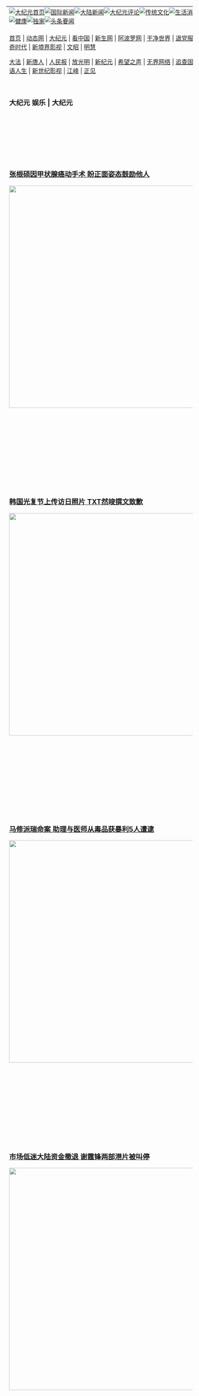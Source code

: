 <a name="1" id="1" target="_blank">&nbsp;</a> <span id="1">&nbsp;</span><table align=center border="0"><tr><td colspan="2" VALIGN=TOP><a href="https://github.com/1992513/djy/blob/master/gb/nf1351518.md#1"><img src="https://raw.githubusercontent.com/1992513/www/master/t/djy/1.jpg" title="大纪元首页" alt="大纪元首页"></a><a href="https://github.com/1992513/djy/blob/master/gb/n24hr.md#1"><img src="https://raw.githubusercontent.com/1992513/www/master/t/djy/3.jpg" title="国际新闻" alt="国际新闻"></a><a href="https://github.com/1992513/djy/blob/master/gb/nsc413.md#1"><img src="https://raw.githubusercontent.com/1992513/www/master/t/djy/4.jpg" title="大陆新闻" alt="大陆新闻"></a><a href="https://github.com/1992513/djy/blob/master/gb/news392.md#1"><img src="https://raw.githubusercontent.com/1992513/www/master/t/djy/5.jpg" title="大纪元评论" alt="大纪元评论"></a><a href="https://github.com/1992513/djy/blob/master/gb/news2007.md#1"><img src="https://raw.githubusercontent.com/1992513/www/master/t/djy/6.jpg" title="传统文化" alt="传统文化"></a><a href="https://github.com/1992513/djy/blob/master/gb/news2008.md#1"><img src="https://raw.githubusercontent.com/1992513/www/master/t/djy/7.jpg" title="生活消费" alt="生活消费"></a><a href="https://github.com/1992513/djy/blob/master/gb/ncyule.md#1"><img src="https://raw.githubusercontent.com/1992513/www/master/t/djy/8.jpg" title="娱乐休闲" alt="娱乐休闲"></a><a href="https://github.com/1992513/djy/blob/master/gb/nsc1002.md#1"><img src="https://raw.githubusercontent.com/1992513/www/master/t/djy/9.jpg" title="健康" alt="健康"></a><a href="https://github.com/1992513/djy/blob/master/gb/nf6092.md#1"><img src="https://raw.githubusercontent.com/1992513/www/master/t/djy/10a.jpg" title="独家" alt="独家"></a><a href="https://github.com/1992513/djy/blob/master/gb/nf4514.md#1"><img src="https://raw.githubusercontent.com/1992513/www/master/t/djy/12a.jpg" title="头条要闻" alt="头条要闻"></a></td></tr><tr><td colspan="2" VALIGN=TOP><p><a href="https://github.com/1992513/www/blob/master/README.md?krjsrkia#1" target="_blank">首页</a> | <a href="https://dervszfjn9udk.cloudfront.net/1?hmemievgy" target="_blank">动态网</a> | <a href="https://d2frcdcjb0c6wq.cloudfront.net/2?hqvpfkyu" target="_blank">大纪元</a> | <a href="https://d8jw662akk94j.cloudfront.net/4?drmlhjr" target="_blank">看中国</a> | <a href="https://dvsmtoxipy5i5.cloudfront.net/pHh5q?ueubsk" target="_blank">新生网</a> | <a href="https://d3bo5docy69ast.cloudfront.net/tktpt?vwqfu" target="_blank">阿波罗网</a> | <a href="https://d3caox32lipp7h.cloudfront.net/Mjpvu?jlbltmtdy" target="_blank">干净世界</a> | <a href="https://d1q5zi9q4mpi9f.cloudfront.net/10?hgbtsqn" target="_blank">退党服务</a> | <a href="https://d324e5bfxb7dri.cloudfront.net/Rffqf?xxpnhb" target="_blank">明慧广播</a> | <a href="https://d3vg08phoazui6.cloudfront.net/nw9Vn?lvjkph" target="_blank">传奇时代</a> | <a href="https://dnuodzs8nln8v.cloudfront.net/AF9AG?jfrqi" target="_blank">新境界影视</a> | <a href="https://dlph7fabhsbfp.cloudfront.net/zqMQA?zfabiasg" target="_blank">文昭</a> | <a href="https://dhw62qyyxrv4n.cloudfront.net/7?hlkkieytt" target="_blank">明慧</a></p><p><a href="https://djwddd4nnr0na.cloudfront.net/9?uuwosuw" target="_blank">大法</a> | <a href="https://d18bx7gz18d1cs.cloudfront.net/3?befud" target="_blank">新唐人</a> | <a href="https://dol9bue5bysdj.cloudfront.net/obAhT?oyvvtyiv" target="_blank">人民报</a> | <a href="https://d3uam2jhpjrvu5.cloudfront.net/xXNHu?kphegn" target="_blank">放光明</a> | <a href="https://dycg1eql8aigr.cloudfront.net/5?hosesgi" target="_blank">新纪元</a> | <a href="https://d3gus727acem18.cloudfront.net/6?qldybab" target="_blank">希望之声</a> | <a href="https://d2rq98et8nmaey.cloudfront.net/11?syczihqip" target="_blank">无界网络</a> | <a href="https://dm41kyod3ht9r.cloudfront.net/Pueji?hlrviyutk" target="_blank">追查国际</a> | <a href="https://d1nvr7ffvd2d6n.cloudfront.net/16?tynywr" target="_blank">明慧之窗</a> | <a href="https://d1f01xri6nyv0g.cloudfront.net/LdvzZ?ubsypyuo" target="_blank">细语人生</a> | <a href="https://d2jsgnf2snq1t5.cloudfront.net/fBn3r?aneruyccv" target="_blank">新世纪影视</a> | <a href="https://d2iiqnrx4rrboe.cloudfront.net/PUWMb?lhdwqsfi" target="_blank">江峰</a> | <a href="https://d1f01xri6nyv0g.cloudfront.net/8?qjvhxbix" target="_blank">正见</a></p></td></tr><tr><td width="626"><h3><p><strong>大纪元  娱乐 | 大纪元</strong></p></h3></td><td VALIGN=TOP rowspan=60><a href="https://d28y901x8vceaw.cloudfront.net/video/play/1034.html" target="_blank"><img  src="https://raw.githubusercontent.com/1992513/djy/master/gb/300/gudianwu.jpg" title="神韵古典舞技巧表演" alt="神韵古典舞技巧表演"></a><br><a href="https://d28y901x8vceaw.cloudfront.net/video/play/1154.html" target="_blank"><img  src="https://raw.githubusercontent.com/1992513/djy/master/gb/300/9ping.jpg" title="九评共产党" alt="九评共产党"></a><br><a href="https://d28y901x8vceaw.cloudfront.net/video/play/1118.html" target="_blank"><img  src="https://raw.githubusercontent.com/1992513/djy/master/gb/300/communism.jpg" title="共产主义终极目的" alt="共产主义终极目的"></a><br><a href="https://d28y901x8vceaw.cloudfront.net/video/play/1.html" target="_blank"><img  src="https://raw.githubusercontent.com/1992513/djy/master/gb/300/weihuo.jpg" title="中共的伪火骗局" alt="中共的伪火骗局"></a><br><a href="https://d28y901x8vceaw.cloudfront.net/video/play/2.html" target="_blank"><img  src="https://raw.githubusercontent.com/1992513/djy/master/gb/300/changzhi.jpg" title="古今奇观 藏字石" alt="古今奇观 藏字石"></a><br><a href="https://d28y901x8vceaw.cloudfront.net/video/play/1044.html" target="_blank"><img  src="https://raw.githubusercontent.com/1992513/djy/master/gb/300/tianan.jpg" title="通往天安门的旅程" alt="通往天安门的旅程"></a><br><a href="https://d28y901x8vceaw.cloudfront.net/video/play/49.html" target="_blank"><img  src="https://raw.githubusercontent.com/1992513/djy/master/gb/300/weilai.jpg" title="未来人的神话" alt="未来人的神话"></a><br><a href="https://d28y901x8vceaw.cloudfront.net/video/play/1216.html" target="_blank"><img  src="https://raw.githubusercontent.com/1992513/djy/master/gb/300/ji-zy.jpg" title="中共罪恶的活摘" alt="中共罪恶的活摘"></a><br><a href="https://d28y901x8vceaw.cloudfront.net/video/play/1080.html" target="_blank"><img  src="https://raw.githubusercontent.com/1992513/djy/master/gb/300/huozhai.jpg" title="铁证如山" alt="铁证如山"></a><br><a href="https://d28y901x8vceaw.cloudfront.net/video/play/149.html" target="_blank"><img  src="https://raw.githubusercontent.com/1992513/djy/master/gb/300/4ke.jpg" title="一家四口死于中共暴政" alt="一家四口死于中共暴政"></a><br><a href="https://d28y901x8vceaw.cloudfront.net/video/play/150.html" target="_blank"><img  src="https://raw.githubusercontent.com/1992513/djy/master/gb/300/jie-di.jpg" title="─弟妹相继死于中共迫害" alt="─弟妹相继死于中共迫害"></a><br><a href="https://d28y901x8vceaw.cloudfront.net/video/play/154.html" target="_blank"><img  src="https://raw.githubusercontent.com/1992513/djy/master/gb/300/ma-sj.jpg" title="她们许多已经被中共迫害至死" alt="她们许多已经被中共迫害至死"></a><br><a href="https://d28y901x8vceaw.cloudfront.net/video/play/153.html" target="_blank"><img  src="https://raw.githubusercontent.com/1992513/djy/master/gb/300/shuan-cxl.jpg" title="双城血泪" alt="双城血泪"></a><br><a href="https://d28y901x8vceaw.cloudfront.net/video/play/21.html" target="_blank"><img  src="https://raw.githubusercontent.com/1992513/djy/master/gb/300/wu-zbh.jpg" title="震撼人心的无罪辩护" alt="震撼人心的无罪辩护"></a><br><a href="https://d28y901x8vceaw.cloudfront.net/video/play/158.html" target="_blank"><img  src="https://raw.githubusercontent.com/1992513/djy/master/gb/300/6c10-720.jpg" title="中共的迫害与掩盖" alt="中共的迫害与掩盖"></a><br><a href="https://d28y901x8vceaw.cloudfront.net/video/play/30.html" target="_blank"><img  src="https://raw.githubusercontent.com/1992513/djy/master/gb/300/xian-z.jpg" title="中共官员的选择" alt="中共官员的选择"></a><br><a href="https://d28y901x8vceaw.cloudfront.net/video/play/3.html" target="_blank"><img  src="https://raw.githubusercontent.com/1992513/djy/master/gb/300/1400l.jpg" title="剖析中共造假" alt="剖析中共造假"></a><br><a href="https://d28y901x8vceaw.cloudfront.net/video/play/1103.html" target="_blank"><img  src="https://raw.githubusercontent.com/1992513/djy/master/gb/300/425.jpg" title="万人上访真相" alt="万人上访真相"></a><br><a href="https://d28y901x8vceaw.cloudfront.net/video/play/121.html" target="_blank"><img  src="https://raw.githubusercontent.com/1992513/djy/master/gb/300/qing-h.jpg" title="被中共迫害的清华学子" alt="被中共迫害的清华学子"></a><br><a href="https://d28y901x8vceaw.cloudfront.net/video/play/14.html" target="_blank"><img  src="https://raw.githubusercontent.com/1992513/djy/master/gb/300/jian-z513.jpg" title="见证五月十三日" alt="见证五月十三日"></a><br><a href="https://d28y901x8vceaw.cloudfront.net/video/play/1096.html" target="_blank"><img  src="https://raw.githubusercontent.com/1992513/djy/master/gb/300/gongfu.jpg" title="功夫 寻道" alt="功夫 寻道"></a><br><a href="https://d28y901x8vceaw.cloudfront.net/video/play/1104.html" target="_blank"><img  src="https://raw.githubusercontent.com/1992513/djy/master/gb/300/guangguimian.jpg" title="歌唱家人生奇迹" alt="歌唱家人生奇迹"></a><br><a href="https://d28y901x8vceaw.cloudfront.net/video/play/163.html" target="_blank"><img  src="https://raw.githubusercontent.com/1992513/djy/master/gb/300/ming-jjy.jpg" title="名校精英的选择" alt="名校精英的选择"></a><br><a href="https://d28y901x8vceaw.cloudfront.net/video/play/18.html" target="_blank"><img  src="https://raw.githubusercontent.com/1992513/djy/master/gb/300/yin-lj.jpg" title="音乐之家的故事" alt="音乐之家的故事"></a><br><a href="https://d28y901x8vceaw.cloudfront.net/video/play/33.html" target="_blank"><img  src="https://raw.githubusercontent.com/1992513/djy/master/gb/300/ming-hsf.jpg" title="平凡中的不平凡" alt="平凡中的不平凡"></a><br><a href="https://github.com/1992513/www/blob/master/README.md?dfh#9" target="_blank"><img  src="https://raw.githubusercontent.com/1992513/djy/master/gb/300/yong-h.jpg" title="永恒的见证"  alt="永恒的见证"></a><br><a href="https://github.com/1992513/djy/blob/master/gb/13/9/29/n3974789.md?dfh#1" target="_blank"><img  src="https://raw.githubusercontent.com/1992513/djy/master/gb/300/shang-lnz.jpg" title="善良女子被中共投男牢"  alt="善良女子被中共投男牢"></a><br><a href="https://github.com/1992513/djy/blob/master/gb/16/3/16/n4663449.md?dfh#1" target="_blank"><img  src="https://raw.githubusercontent.com/1992513/djy/master/gb/300/huo-z3.jpg" title="警卫目击中共活摘"  alt="警卫目击中共活摘"></a><br><a href="https://github.com/1992513/djy/blob/master/gb/16/8/7/n8177641.md?dfh#1" target="_blank"><img  src="https://raw.githubusercontent.com/1992513/djy/master/gb/300/huo-z4.jpg" title="证人描述活摘恐怖"  alt="证人描述活摘恐怖"></a><br><a href="https://github.com/1992513/djy/blob/master/gb/10/4/19/n2881569.md?dfh#1" target="_blank"><img  src="https://raw.githubusercontent.com/1992513/djy/master/gb/300/huo-z1.jpg" title="揭开活摘器官黑幕"  alt="揭开活摘器官黑幕"></a><br><a href="https://github.com/1992513/djy/blob/master/gb/10/11/7/n3077476.md?dfh#1" target="_blank"><img  src="https://raw.githubusercontent.com/1992513/djy/master/gb/300/ma-ks.jpg" title="马克思的成魔之路"  alt="马克思的成魔之路"></a><br><a href="https://github.com/1992513/djy/blob/master/gb/18/5/10/n10381511.md?dfh#1" target="_blank"><img  src="https://raw.githubusercontent.com/1992513/djy/master/gb/300/st1.jpg" title="关注三亿人三退"  alt="关注三亿人三退"></a><br><a href="https://github.com/1992513/djy/blob/master/gb/18/3/21/n10237682.md?dfh#1" target="_blank"><img  src="https://raw.githubusercontent.com/1992513/djy/master/gb/300/jie-t.jpg" title="解体中共复兴中华"  alt="解体中共复兴中华"></a><br><a href="https://github.com/1992513/djy/blob/master/gb/9/2/9/n2422991.md?dfh#1" target="_blank"><img  src="https://raw.githubusercontent.com/1992513/djy/master/gb/300/gao-zs.jpg" title="中共迫害良心律师"  alt="中共迫害良心律师"></a><br><a href="https://github.com/1992513/djy/blob/master/gb/18/12/9/n10900044.md?dfh#1" target="_blank"><img  src="https://raw.githubusercontent.com/1992513/djy/master/gb/300/sj1.jpg" title="三百多万人举报江泽民"  alt="三百多万人举报江泽民"></a><br><a href="https://github.com/1992513/djy/blob/master/gb/18/8/28/n10672014.md?dfh#1" target="_blank"><img  src="https://raw.githubusercontent.com/1992513/djy/master/gb/300/sj2.jpg" title="这些官员为何起诉江泽民"  alt="这些官员为何起诉江泽民"></a><br><a href="https://github.com/1992513/djy/blob/master/gb/8/12/18/n2367165.md?dfh#1" target="_blank"><img  src="https://raw.githubusercontent.com/1992513/djy/master/gb/300/liangan.jpg" title="海峡两岸的强烈反差"  alt="海峡两岸的强烈反差"></a><br><a href="https://github.com/1992513/djy/blob/master/gb/15/12/10/n4593139.md?dfh#1" target="_blank"><img  src="https://raw.githubusercontent.com/1992513/djy/master/gb/300/jia-ndzl.jpg" title="加拿大总理的贺信"  alt="加拿大总理的贺信"></a><br><a href="https://github.com/1992513/djy/blob/master/gb/11/6/17/n3289382.md?dfh#1" target="_blank"><img  src="https://raw.githubusercontent.com/1992513/djy/master/gb/300/xiao-wd.jpg" title="探寻真相兼听则明"  alt="探寻真相兼听则明"></a><br><a href="https://github.com/1992513/djy/blob/master/gb/18/10/27/n10812623.md?dfh#1" target="_blank"><img  src="https://raw.githubusercontent.com/1992513/djy/master/gb/300/yindu.jpg" title="印度媒体报道东方"  alt="印度媒体报道东方"></a><br><a href="https://github.com/1992513/djy/blob/master/gb/18/6/9/n10469652.md?dfh#1" target="_blank"><img  src="https://raw.githubusercontent.com/1992513/djy/master/gb/300/xie-j.jpg" title="不一样的海外校园"  alt="不一样的海外校园"></a><br><a href="https://github.com/1992513/djy/blob/master/gb/7/4/5/n1669415.md?dfh#1" target="_blank"><img  src="https://raw.githubusercontent.com/1992513/djy/master/gb/300/li-up.jpg" title="从大师到徒弟的传奇"  alt="从大师到徒弟的传奇"></a><br><a href="https://github.com/1992513/djy/blob/master/gb/17/5/26/n9191512.md?dfh#1" target="_blank"><img  src="https://raw.githubusercontent.com/1992513/djy/master/gb/300/zfl2.jpg" title="亿万人与东方一本奇书"  alt="亿万人与东方一本奇书"></a><br><a href="https://github.com/1992513/djy/blob/master/gb/13/11/27/n4020290.md?dfh#1" target="_blank"><img  src="https://raw.githubusercontent.com/1992513/djy/master/gb/300/zhen-h.jpg" title="大陆见不到的震撼场面"  alt="大陆见不到的震撼场面"></a><br><a href="https://github.com/1992513/djy/blob/master/gb/15/7/17/n4482910.md?dfh#1" target="_blank"><img  src="https://raw.githubusercontent.com/1992513/djy/master/gb/300/dalu-sk.jpg" title="人心向善 大陆当初盛况"  alt="人心向善 大陆当初盛况"></a><br><a href="https://github.com/1992513/djy/blob/master/gb/19/1/5/n10955468.md?dfh#1" target="_blank"><img  src="https://raw.githubusercontent.com/1992513/djy/master/gb/300/zfl1.jpg" title="追寻真理 这书讲什么"  alt="追寻真理 这书讲什么"></a><br><a href="https://github.com/1992513/www/blob/master/README.md?dfh#1" target="_blank"><img  src="https://raw.githubusercontent.com/1992513/djy/master/gb/300/fq1.jpg" title="下载免费翻墙软件"  alt="下载免费翻墙软件"></a><br></td></tr>
<tr><td><h3><a href="https://github.com/1992513/djy/blob/master/gb/24/8/16/n14312549.md#1" target="_blank">张根硕因甲状腺癌动手术 盼正面姿态鼓励他人</a><br></h3><a href="https://github.com/1992513/djy/blob/master/gb/24/8/16/n14312549.md#1" target="_blank"><img width="600" src="https://i.epochtimes.com/assets/uploads/2021/03/200621230153100707-600x400.jpg"></a></td></tr>
<tr><td><h3><a href="https://github.com/1992513/djy/blob/master/gb/24/8/16/n14312284.md#1" target="_blank">韩国光复节上传访日照片 TXT然竣撰文致歉</a><br></h3><a href="https://github.com/1992513/djy/blob/master/gb/24/8/16/n14312284.md#1" target="_blank"><img width="600" src="https://i.epochtimes.com/assets/uploads/2024/08/id14312314-240816034613100707-600x400.jpg"></a></td></tr>
<tr><td><h3><a href="https://github.com/1992513/djy/blob/master/gb/24/8/16/n14312259.md#1" target="_blank">马修派瑞命案 助理与医师从毒品获暴利5人遭逮</a><br></h3><a href="https://github.com/1992513/djy/blob/master/gb/24/8/16/n14312259.md#1" target="_blank"><img width="600" src="https://i.epochtimes.com/assets/uploads/2023/10/id14105222-GettyImages-1442402921-600x400.jpg"></a></td></tr>
<tr><td><h3><a href="https://github.com/1992513/djy/blob/master/gb/24/8/15/n14312093.md#1" target="_blank">市场低迷大陆资金撤退 谢霆锋两部港片被叫停</a><br></h3><a href="https://github.com/1992513/djy/blob/master/gb/24/8/15/n14312093.md#1" target="_blank"><img width="600" src="https://i.epochtimes.com/assets/uploads/2018/09/160125070453100615-600x400.jpg"></a></td></tr>
<tr><td><h3><a href="https://github.com/1992513/djy/blob/master/gb/24/8/15/n14312053.md#1" target="_blank">导演大作票房翻车 邓超回归当演员</a><br></h3><a href="https://github.com/1992513/djy/blob/master/gb/24/8/15/n14312053.md#1" target="_blank"><img width="600" src="https://i.epochtimes.com/assets/uploads/2016/07/1-76-600x400.jpg"></a></td></tr>
<tr><td><h3><p><strong>大纪元   娱乐要闻</strong></p></h3></td></tr><tr><td><h4>
<a href="https://github.com/1992513/djy/blob/master/gb/24/8/16/n14312543.md#1" target="_blank"><img width="195" src="https://i.epochtimes.com/assets/uploads/2024/08/id14312547-2408161046261487-320x200.jpg"></a>
<a href="https://github.com/1992513/djy/blob/master/gb/24/8/16/n14312506.md#1" target="_blank"><img width="195" src="https://i.epochtimes.com/assets/uploads/2024/08/id14312510-2408160946521487-320x200.jpg"></a>
<a href="https://github.com/1992513/djy/blob/master/gb/24/8/16/n14312325.md#1" target="_blank"><img width="195" src="https://i.epochtimes.com/assets/uploads/2024/08/id14312411-240530030941100707-320x200.jpg"></a>
<a href="https://github.com/1992513/djy/blob/master/gb/24/8/16/n14312358.md#1" target="_blank"><img width="195" src="https://i.epochtimes.com/assets/uploads/2024/08/id14312370-2408160526101487-320x200.jpg"></a>
<a href="https://github.com/1992513/djy/blob/master/gb/24/8/15/n14312011.md#1" target="_blank"><img width="195" src="https://i.epochtimes.com/assets/uploads/2024/08/id14312174-liu-yuning-320x200.jpg"></a>
<a href="https://github.com/1992513/djy/blob/master/gb/24/8/15/n14311864.md#1" target="_blank"><img width="195" src="https://i.epochtimes.com/assets/uploads/2024/08/id14311873-2408150942321487-320x200.jpg"></a>
<tr><td><h3><p><strong>大纪元娱乐休闲  影视评论</strong></p></h3></td></tr>
<tr><td><h4><a href="https://github.com/1992513/djy/blob/master/gb/24/8/8/n14307416.md#1" target="_blank"><img src="https://i.epochtimes.com/assets/uploads/2024/08/id14307429-04-320x200.png"><br>《九命猫的奇幻旅程》影评：不断投胎让“捣蛋猫”变“英雄猫”</a></h4></td></tr>
<tr><td><h4><a href="https://github.com/1992513/djy/blob/master/gb/24/8/5/n14305271.md#1" target="_blank"><img src="https://i.epochtimes.com/assets/uploads/2024/08/id14305272-cacd4fe92f084e7ee5a9b9139ec2d672.jpeg"><br>《莎莉》影评：就算无人等候 也要心拥光明月</a></h4></td></tr>
<tr><td><h3><p><strong>大纪元娱乐休闲  精彩图文</strong></p></h3></td></tr>
<tr><td><h4><a href="https://github.com/1992513/djy/blob/master/gb/24/7/22/n14295960.md#1" target="_blank"><img src="https://i.epochtimes.com/assets/uploads/2024/07/id14295992-2406200240181487-320x200.jpg"><br> 黄镫辉学算命体会人生 领悟“修炼心性”可改运</a></h4></td></tr>
<tr><td><h4><a href="https://github.com/1992513/djy/blob/master/gb/24/7/5/n14284715.md#1" target="_blank"><img src="https://i.epochtimes.com/assets/uploads/2022/06/id13754411-GettyImages-901332390-320x200.jpg"><br> 巨石强森为4岁临终粉丝献唱 录视频暖举获赞</a></h4></td></tr>
<tr><td><h4><a href="https://github.com/1992513/djy/blob/master/gb/24/6/29/n14279852.md#1" target="_blank"><img src="https://i.epochtimes.com/assets/uploads/2024/06/id14280257-20240629-mark-djy01-320x200.jpg"><br> 组图：第35届金曲奖星光大道 众星竞艳</a></h4></td></tr>
<tr><td><h4><a href="https://github.com/1992513/djy/blob/master/gb/24/5/16/n14251871.md#1" target="_blank"><img src="https://i.epochtimes.com/assets/uploads/2024/05/id14251888-20240516-TaiwanPlus-01-320x200.jpg"><br> 林柏宏当年青涩模样曝光 因一契机意外成演员</a></h4></td></tr>
</h4></td></tr><tr><td><h3><p><strong>大纪元娱乐休闲  最新文章</strong></p></h3></td></tr>
<tr><td><h4><a href="https://github.com/1992513/djy/blob/master/gb/24/8/15/n14312053.md#1" target="_blank">导演大作票房翻车 邓超回归当演员</a></h4></td></tr>
<tr><td><h4><a href="https://github.com/1992513/djy/blob/master/gb/24/8/15/n14312011.md#1" target="_blank">“越录越害怕”大陆男星刘宇宁录综艺内心崩溃</a></h4></td></tr>
<tr><td><h4><a href="https://github.com/1992513/djy/blob/master/gb/24/8/14/n14311311.md#1" target="_blank">肖像遭减肥产品商家盗用 贾玲获赔10万元</a></h4></td></tr>
<tr><td><h4><a href="https://github.com/1992513/djy/blob/master/gb/24/8/12/n14310039.md#1" target="_blank">长太高拍戏会被嫌弃？大陆众男星谎报身高</a></h4></td></tr>
<tr><td><h4><a href="https://github.com/1992513/djy/blob/master/gb/24/8/16/n14312549.md#1" target="_blank">张根硕因甲状腺癌动手术 盼正面姿态鼓励他人</a></h4></td></tr>
<tr><td><h4><a href="https://github.com/1992513/djy/blob/master/gb/24/8/16/n14312325.md#1" target="_blank">边佑锡的四名保全疑执勤过当 遭警方立案调查</a></h4></td></tr>
<tr><td><h4><a href="https://github.com/1992513/djy/blob/master/gb/24/8/16/n14312284.md#1" target="_blank">韩国光复节上传访日照片 TXT然竣撰文致歉</a></h4></td></tr>
<tr><td><h4><a href="https://github.com/1992513/djy/blob/master/gb/24/8/16/n14312227.md#1" target="_blank">Weki Meki解散后五人离开公司 三人研商续约</a></h4></td></tr>
<tr><td><h4><a href="https://github.com/1992513/djy/blob/master/gb/24/8/16/n14312512.md#1" target="_blank">《萌宠明星》第四季大改版 以“恋综”呈现</a></h4></td></tr>
<tr><td><h4><a href="https://github.com/1992513/djy/blob/master/gb/24/8/16/n14312506.md#1" target="_blank">魏如萱演唱会舞台设计 获韩国K-DESIGN最大奖</a></h4></td></tr>
<tr><td><h4><a href="https://github.com/1992513/djy/blob/master/gb/24/8/16/n14312355.md#1" target="_blank">《X战警&#8217;97》创作者行为不端违约 被漫威解雇</a></h4></td></tr>
<tr><td><h4><a href="https://github.com/1992513/djy/blob/master/gb/24/8/16/n14312398.md#1" target="_blank">王心凌筹备SUGAR HIGH 2.0  演出时间近期公布</a></h4></td></tr>
<tr><td><h4><a href="https://github.com/1992513/djy/blob/master/gb/24/8/16/n14312512.md#1" target="_blank">《萌宠明星》第四季大改版 以“恋综”呈现</a></h4></td></tr>
<tr><td><h4><a href="https://github.com/1992513/djy/blob/master/gb/24/8/16/n14312543.md#1" target="_blank">闻江蕙引退9年“动心”复出 潘越云：觉得很棒</a></h4></td></tr>
<tr><td><h4><a href="https://github.com/1992513/djy/blob/master/gb/24/8/16/n14312506.md#1" target="_blank">魏如萱演唱会舞台设计 获韩国K-DESIGN最大奖</a></h4></td></tr>
<tr><td><h4><a href="https://github.com/1992513/djy/blob/master/gb/24/8/16/n14312355.md#1" target="_blank">《X战警&#8217;97》创作者行为不端违约 被漫威解雇</a></h4></td></tr>
<tr><td><h4><a href="https://github.com/1992513/djy/blob/master/gb/24/8/14/n14311109.md#1" target="_blank">浪花男子期待访台开唱 大西流星谈台北回忆</a></h4></td></tr>
<tr><td><h4><a href="https://github.com/1992513/djy/blob/master/gb/24/8/14/n14310846.md#1" target="_blank">宇多田光撰文忆台北演唱：从担心到热泪盈眶</a></h4></td></tr>
<tr><td><h4><a href="https://github.com/1992513/djy/blob/master/gb/24/8/13/n14310263.md#1" target="_blank">浪花男子办首次亚洲巡回演唱 11月起访台港韩</a></h4></td></tr>
<tr><td><h4><a href="https://github.com/1992513/djy/blob/master/gb/24/8/12/n14309677.md#1" target="_blank">八乙女光与圈外人结婚 Hey! Say! JUMP第二人</a></h4></td></tr>
<tr><td><h4><a href="https://github.com/1992513/djy/blob/master/gb/24/8/16/n14312543.md#1" target="_blank">闻江蕙引退9年“动心”复出 潘越云：觉得很棒</a></h4></td></tr>
<tr><td><h4><a href="https://github.com/1992513/djy/blob/master/gb/24/8/15/n14311936.md#1" target="_blank">萧秉治把“痛苦”转换成能量 葛大为给予肯定</a></h4></td></tr>
<tr><td><h4><a href="https://github.com/1992513/djy/blob/master/gb/24/8/15/n14311727.md#1" target="_blank">李炳辉生计困难 曾获康康等艺人应援渡难关</a></h4></td></tr>
<tr><td><h4><a href="https://github.com/1992513/djy/blob/master/gb/24/8/15/n14311666.md#1" target="_blank">“星光2班”4姝齐聚 梁文音一度被误会难亲近</a></h4></td></tr>
<tr><td><h3><p><strong>大纪元娱乐休闲  一周热门</strong></p></h3></td></tr>
<tr><td><h4><a href="https://github.com/1992513/djy/blob/master/gb/24/8/15/n14311374.md#1" target="_blank">成龙新片《传说》大陆收官 亏损或超3亿元</a></h4></td></tr>
<tr><td><h4><a href="https://github.com/1992513/djy/blob/master/gb/24/8/9/n14308335.md#1" target="_blank">周子瑜谈个子高的坏处 与志效公开真实身高</a></h4></td></tr>
<tr><td><h4><a href="https://github.com/1992513/djy/blob/master/gb/24/8/9/n14308447.md#1" target="_blank">章子怡带8岁女儿看话剧 母女俩装扮精致</a></h4></td></tr>
<tr><td><h4><a href="https://github.com/1992513/djy/blob/master/gb/24/8/9/n14307988.md#1" target="_blank">子瑜感谢志效领导TWICE 难忘成员来家里玩</a></h4></td></tr>
<tr><td><h4><a href="https://github.com/1992513/djy/blob/master/gb/24/8/9/n14308115.md#1" target="_blank">Netflix遭遇最严重的动画泄密盗版事件</a></h4></td></tr>
<tr><td><h4><a href="https://github.com/1992513/djy/blob/master/gb/24/8/10/n14308804.md#1" target="_blank">“七夕”最惨新片 《多多是条狗》票房仅300元</a></h4></td></tr>
<tr><td><h4><a href="https://github.com/1992513/djy/blob/master/gb/24/8/12/n14310039.md#1" target="_blank">长太高拍戏会被嫌弃？大陆众男星谎报身高</a></h4></td></tr>
<tr><td><h4><a href="https://github.com/1992513/djy/blob/master/gb/24/8/13/n14310306.md#1" target="_blank">《阿凡达3：火与灰烬》 卡麦隆揭片名意思</a></h4></td></tr>
<tr><td><h4><a href="https://github.com/1992513/djy/blob/master/gb/24/8/15/n14312011.md#1" target="_blank">“越录越害怕”大陆男星刘宇宁录综艺内心崩溃</a></h4></td></tr>
<tr><td><h4><a href="https://github.com/1992513/djy/blob/master/gb/24/8/14/n14310846.md#1" target="_blank">宇多田光撰文忆台北演唱：从担心到热泪盈眶</a></h4></td></tr>
<tr><td><h3><a href="https://github.com/1992513/djy/blob/master/gb/ncyule.md#1">上一页</a>&nbsp;&nbsp;1 &nbsp;&nbsp;<a href="https://github.com/1992513/djy/blob/master/gb/ncyule_2.md#1">2</a>&nbsp;&nbsp;<a href="https://github.com/1992513/djy/blob/master/gb/ncyule_3.md#1">3</a>&nbsp;&nbsp;<a href="https://github.com/1992513/djy/blob/master/gb/ncyule_4.md#1">4</a>&nbsp;&nbsp;<a href="https://github.com/1992513/djy/blob/master/gb/ncyule_5.md#1">5</a>&nbsp;&nbsp;<a href="https://github.com/1992513/djy/blob/master/gb/ncyule_6.md#1">6</a>&nbsp;&nbsp;<a href="https://github.com/1992513/djy/blob/master/gb/ncyule_7.md#1">7</a>&nbsp;&nbsp;<a href="https://github.com/1992513/djy/blob/master/gb/ncyule_8.md#1">8</a>&nbsp;&nbsp;<a href="https://github.com/1992513/djy/blob/master/gb/ncyule_9.md#1">9</a>&nbsp;&nbsp;<a href="https://github.com/1992513/djy/blob/master/gb/ncyule_10.md#1">10</a>&nbsp;&nbsp;<a href="https://github.com/1992513/djy/blob/master/gb/ncyule_2.md#1">下一页</a></h3></td></tr>
</table><div align="center"><h4>手机上长按并复制下列链接或二维码分享本文章：</h4>https://github.com/1992513/djy/blob/master/gb/ncyule.md#1<br><a href="https://github.com/1992513/djy/blob/master/gb/ncyule.md#1"><img src="https://quickchart.io/qr?size=256&text=https://github.com/1992513/djy/blob/master/gb/ncyule.md%231" title="分享本文章"></a><br>原文地址： <a href="https://www.epochtimes.com/gb/ncyule.htm">https://www.epochtimes.com/gb/ncyule.htm</a>    （国内需<a href="https://github.com/1992513/www/blob/master/README.md#8">下载翻墙软件</a>才能访问）</div>
